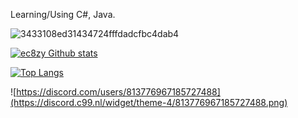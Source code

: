 Learning/Using C#, Java. 

![3433108ed31434724fffdadcfbc4dab4](https://user-images.githubusercontent.com/106690677/186951314-c36fd3cb-b3fe-48da-bc63-0f579b441b82.gif)

  [![ec8zy Github stats](https://github-readme-stats.vercel.app/api?username=ect8zy&theme=cobalt)](https://github.com/anuraghazra/github-readme-stats)


  [![Top Langs](https://github-readme-stats.vercel.app/api/top-langs/?username=ect8zy&theme=cobalt)](https://github.com/anuraghazra/github-readme-stats)


 ![https://discord.com/users/813776967185727488](https://discord.c99.nl/widget/theme-4/813776967185727488.png)
